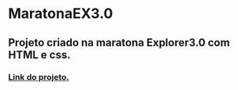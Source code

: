 # MaratonaEX3.0
## Projeto criado na maratona Explorer3.0 com HTML e css. <br>
### <a href="https://andersonrs080.github.io/MaratonaEX3.0/">Link do projeto.</a>
